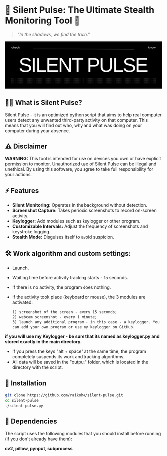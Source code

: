 # 🦇 Silent Pulse: The Ultimate Stealth Monitoring Tool 🦇

> *"In the shadows, we find the truth."*

![DarkWatcher Banner](silentpulse.png)

## 🕵️‍♂️ What is Silent Pulse?
Silent Pulse - it is an optimized python script that aims to help real computer users detect any unwanted third-party activity on that computer.
This means that you will find out who, why and what was doing on your computer during your absence.

## ⚠️ Disclaimer
**WARNING:** This tool is intended for use on devices you own or have explicit permission to monitor. Unauthorized use of Silent Pulse can be illegal and unethical. By using this software, you agree to take full responsibility for your actions.

## ⚡ Features
- **Silent Monitoring:** Operates in the background without detection. 
- **Screenshot Capture:** Takes periodic screenshots to record on-screen activity.
- **Keylogger:** Add modules such as keylogger or other program.
- **Customizable Intervals:** Adjust the frequency of screenshots and keystroke logging.
- **Stealth Mode:** Disguises itself to avoid suspicion.

## 🛠️ Work algorithm and custom settings:
- Launch.
- Waiting time before activity tracking starts - 15 seconds.
- If there is no activity, the program does nothing.
- If the activity took place (keyboard or mouse), the 3 modules are activated:
 
      1) screenshot of the screen - every 15 seconds;
      2) webcam screenshot - every 1 minute;
      3) launch any additional program - in this case - a keylogger. You can add your own program or use my keylogger on GitHub.
  
**if you will use my Keylogger - be sure that its named as keylogger.py and stored exactly in the main directory.**
       
- If you press the keys "alt + space" at the same time, the program completely suspends its work and tracking algorithms.
- All data will be saved in the "output" folder, which is located in the directory with the script.

## 🎩 Installation

```bash
git clone https://github.com/raikoho/silent-pulse.git
cd silent-pulse
./silent-pulse.py
```

## 🧩 Dependencies
The script uses the following modules that you should install before running (if you don't already have them):

**cv2, pillow, pynput, subprocess**



